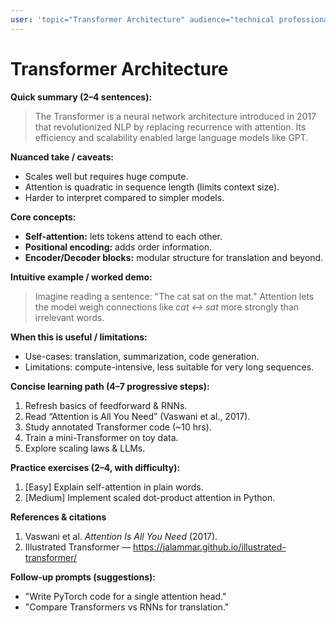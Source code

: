 ```yaml
---
user: 'topic="Transformer Architecture" audience="technical professional" length="concise"'
---
```


# Transformer Architecture

**Quick summary (2–4 sentences):**  
> The Transformer is a neural network architecture introduced in 2017 that revolutionized NLP by replacing recurrence with attention. Its efficiency and scalability enabled large language models like GPT.  

**Nuanced take / caveats:**  
- Scales well but requires huge compute.  
- Attention is quadratic in sequence length (limits context size).  
- Harder to interpret compared to simpler models.  

**Core concepts:**  
- **Self-attention:** lets tokens attend to each other.  
- **Positional encoding:** adds order information.  
- **Encoder/Decoder blocks:** modular structure for translation and beyond.  

**Intuitive example / worked demo:**  
> Imagine reading a sentence: "The cat sat on the mat." Attention lets the model weigh connections like *cat ↔ sat* more strongly than irrelevant words.  

**When this is useful / limitations:**  
- Use-cases: translation, summarization, code generation.  
- Limitations: compute-intensive, less suitable for very long sequences.  

**Concise learning path (4–7 progressive steps):**  
1. Refresh basics of feedforward & RNNs.  
2. Read “Attention is All You Need” (Vaswani et al., 2017).  
3. Study annotated Transformer code (~10 hrs).  
4. Train a mini-Transformer on toy data.  
5. Explore scaling laws & LLMs.  

**Practice exercises (2–4, with difficulty):**  
1. [Easy] Explain self-attention in plain words.  
2. [Medium] Implement scaled dot-product attention in Python.  

**References & citations**  
1. Vaswani et al. *Attention Is All You Need* (2017).  
2. Illustrated Transformer — https://jalammar.github.io/illustrated-transformer/  

**Follow-up prompts (suggestions):**  
- "Write PyTorch code for a single attention head."  
- "Compare Transformers vs RNNs for translation."  